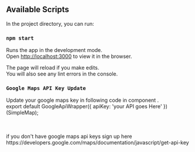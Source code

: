 
## Available Scripts

In the project directory, you can run:

### `npm start`

Runs the app in the development mode.<br>
Open [http://localhost:3000](http://localhost:3000) to view it in the browser.

The page will reload if you make edits.<br>
You will also see any lint errors in the console.

### `Google Maps API Key Update`

Update your google maps key in following code in <SimpleMap/> component  .<br>
export default GoogleApiWrapper({
  apiKey: 'your API goes Here'
})(SimpleMap);

<br>
<br>
if you don't have google maps api keys sign up here <br>
https://developers.google.com/maps/documentation/javascript/get-api-key 